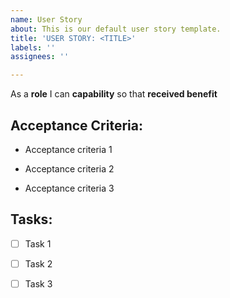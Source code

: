 ```yaml
---
name: User Story
about: This is our default user story template.
title: 'USER STORY: <TITLE>'
labels: ''
assignees: ''

---
```


As a **role** I can **capability** so that **received benefit**

## Acceptance Criteria:

* Acceptance criteria 1

* Acceptance criteria 2

* Acceptance criteria 3

## Tasks:

- [ ] Task 1
    
- [ ] Task 2

- [ ] Task 3
